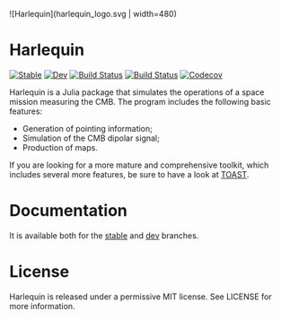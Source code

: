 ![Harlequin](harlequin_logo.svg | width=480)

# Harlequin

[![Stable](https://img.shields.io/badge/docs-stable-blue.svg)](https://ziotom78.github.io/Harlequin.jl/stable)
[![Dev](https://img.shields.io/badge/docs-dev-blue.svg)](https://ziotom78.github.io/Harlequin.jl/dev)
[![Build Status](https://travis-ci.com/ziotom78/Harlequin.jl.svg?branch=master)](https://travis-ci.com/ziotom78/Harlequin.jl)
[![Build Status](https://ci.appveyor.com/api/projects/status/github/ziotom78/Harlequin.jl?svg=true)](https://ci.appveyor.com/project/ziotom78/Harlequin-jl)
[![Codecov](https://codecov.io/gh/ziotom78/Harlequin.jl/branch/master/graph/badge.svg)](https://codecov.io/gh/ziotom78/Harlequin.jl)

Harlequin is a Julia package that simulates the operations of a space
mission measuring the CMB. The program includes the following basic
features:

- Generation of pointing information;
- Simulation of the CMB dipolar signal;
- Production of maps.

If you are looking for a more mature and comprehensive toolkit, which
includes several more features, be sure to have a look at
[TOAST](https://github.com/hpc4cmb/toast).

# Documentation

It is available both for the
[stable](https://ziotom78.github.io/Harlequin.jl/stable) and
[dev](https://ziotom78.github.io/Harlequin.jl/dev) branches.

# License

Harlequin is released under a permissive MIT license. See LICENSE for
more information.
